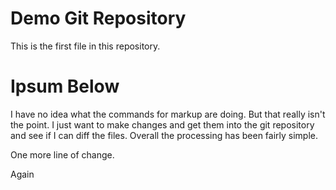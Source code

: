 # Demo Git Repository

This is the first file in this repository.

# Ipsum Below

I have no idea what the commands for markup are doing. But that really isn't the point. I just want to make changes and get them into the git repository and see if I can diff the files. Overall the processing has been fairly simple.

One more line of change.

Again